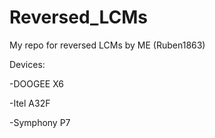 # Reversed_LCMs
My repo for reversed LCMs by ME (Ruben1863)

Devices:

-DOOGEE X6

-Itel A32F

-Symphony P7
